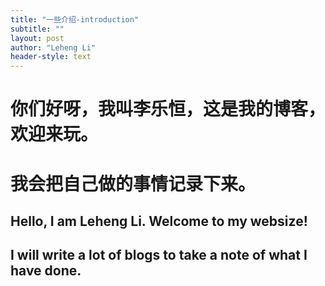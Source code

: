 ```yaml
---
title: "一些介绍-introduction"
subtitle: ""
layout: post
author: "Leheng Li"
header-style: text
---
```



# 你们好呀，我叫李乐恒，这是我的博客，欢迎来玩。
# 我会把自己做的事情记录下来。

## Hello, I am Leheng Li. Welcome to my websize! 
## I will write a lot of blogs to take a note of what I have done.
